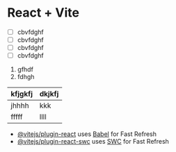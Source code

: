 # React + Vite

- [ ] cbvfdghf
- [ ] cbvfdghf
- [ ] cbvfdghf
- [ ] cbvfdghf

1. gfhdf
2. fdhgh

|kfjgkfj|dkjkfj|
|-|-|
|jhhhh|kkk|
|fffff|llll|


- [@vitejs/plugin-react](https://github.com/vitejs/vite-plugin-react/blob/main/packages/plugin-react/README.md) uses [Babel](https://babeljs.io/) for Fast Refresh
- [@vitejs/plugin-react-swc](https://github.com/vitejs/vite-plugin-react-swc) uses [SWC](https://swc.rs/) for Fast Refresh
